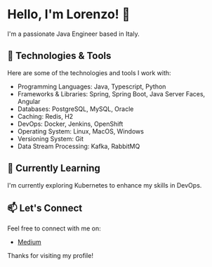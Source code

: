 # Hello, I'm Lorenzo! 👋

I'm a passionate Java Engineer based in Italy. 

## 🔧 Technologies & Tools

Here are some of the technologies and tools I work with:

- Programming Languages: Java, Typescript, Python
- Frameworks & Libraries: Spring, Spring Boot, Java Server Faces, Angular
- Databases: PostgreSQL, MySQL, Oracle
- Caching: Redis, H2
- DevOps: Docker, Jenkins, OpenShift
- Operating System: Linux, MacOS, Windows
- Versioning System: Git
- Data Stream Processing: Kafka, RabbitMQ

## 🌱 Currently Learning

I'm currently exploring Kubernetes to enhance my skills in DevOps.

## 📫 Let's Connect

Feel free to connect with me on:

- [Medium](https://medium.com/@orlandolorenzodeveloper)

Thanks for visiting my profile! 
